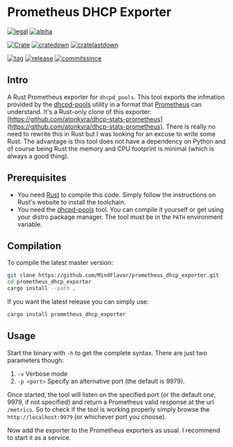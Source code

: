 # Prometheus DHCP Exporter

[![legal](https://img.shields.io/github/license/mindflavor/prometheus_dhcp_exporter.svg)](LICENSE)  [![alpha](https://img.shields.io/badge/stability-alpha-yellow.svg)](https://img.shields.io/badge/stability-alpha-yellow.svg)

[![Crate](https://img.shields.io/crates/v/prometheus_dhcp_exporter.svg)](https://crates.io/crates/prometheus_dhcp_exporter) [![cratedown](https://img.shields.io/crates/d/prometheus_dhcp_exporter.svg)](https://crates.io/crates/prometheus_dhcp_exporter) [![cratelastdown](https://img.shields.io/crates/dv/prometheus_dhcp_exporter.svg)](https://crates.io/crates/prometheus_dhcp_exporter)

[![tag](https://img.shields.io/github/tag/mindflavor/prometheus_dhcp_exporter.svg)](https://github.com/MindFlavor/prometheus_dhcp_exporter/tree/0.1.0)
[![release](https://img.shields.io/github/release/mindflavor/prometheus_dhcp_exporter.svg)](https://github.com/MindFlavor/prometheus_dhcp_exporter/tree/0.1.0)
[![commitssince](https://img.shields.io/github/commits-since/mindflavor/prometheus_dhcp_exporter/0.1.0.svg)](https://img.shields.io/github/commits-since/mindflavor/prometheus_dhcp_exporter/0.1.0.svg)

## Intro
A Rust Prometheus exporter for `dhcpd_pools`. This tool exports the infmation provided by the [dhcpd-pools](https://sourceforge.net/projects/dhcpd-pools/) utility in a format that [Prometheus](https://prometheus.io/) can understand. It's a Rust-only clone of this exporter: [https://github.com/atonkyra/dhcp-stats-prometheus](https://github.com/atonkyra/dhcp-stats-prometheus). 
There is really no need to rewrite this in Rust but I was looking for an excuse to write some Rust. The advantage is this tool does not have a dependency on Python and of course being Rust the memory and CPU footprint is minimal (which is always a good thing).

## Prerequisites 

* You need [Rust](https://www.rust-lang.org/) to compile this code. Simply follow the instructions on Rust's website to install the toolchain.
* You need the [dhcpd-pools](https://sourceforge.net/projects/dhcpd-pools/) tool. You can compile it yourself or get using your distro package manager. The tool must be in the `PATH` environment variable.

## Compilation

To compile the latest master version:

```bash
git clone https://github.com/MindFlavor/prometheus_dhcp_exporter.git
cd prometheus_dhcp_exporter
cargo install --path .
```

If you want the latest release you can simply use:

```bash
cargo install prometheus_dhcp_exporter
```

## Usage

Start the binary with `-h` to get the complete syntax. There are just two parameters though:

1. `-v` Verbose mode
2. `-p <port>` Specify an alternative port (the default is 9979). 

Once started, the tool will listen on the specified port (or the default one, 9979, if not specified) and return a Prometheus valid response at the url `/metrics`. So to check if the tool is working properly simply browse the `http://localhost:9979` (or whichever port you choose).

Now add the exporter to the Prometheus exporters as usual. I recommend to start it as a service. 
